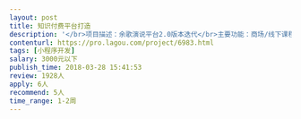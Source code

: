 ```yaml
---                
layout: post       
title: 知识付费平台打造           
description: '</br>项目描述：余歌演说平台2.0版本迭代</br>主要功能：商场/线下课程在线报名</br>产品名称：余歌演讲平台（搜索小程序可找到）</br>人员要求：可以负责后台的开发，整合；后台语言为node.js</br>'     
contenturl: https://pro.lagou.com/project/6983.html      
tags: [小程序开发]            
salary: 3000元以下          
publish_time: 2018-03-28 15:41:53         
review: 1928人                   
apply: 6人                   
recommend: 5人                   
time_range: 1-2周              
---                 
```

